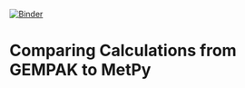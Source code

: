 [![Binder](https://mybinder.org/badge_logo.svg)](https://mybinder.org/v2/gh/kgoebber/compare_metpy_to_gempak/master)
# Comparing Calculations from GEMPAK to MetPy
